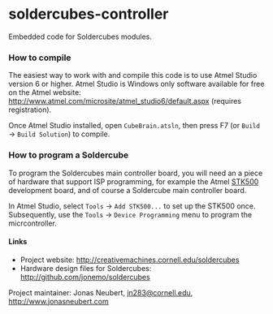 soldercubes-controller
======================

Embedded code for Soldercubes modules. 

### How to compile

The easiest way to work with and compile this code is to use Atmel Studio version 6 or higher. Atmel Studio is Windows only software available for free on the Atmel website: http://www.atmel.com/microsite/atmel_studio6/default.aspx (requires registration). 

Once Atmel Studio installed, open `CubeBrain.atsln`, then press F7 (or `Build` -> `Build Solution`) to compile. 

### How to program a Soldercube

To program the Soldercubes main controller board, you will need an a piece of hardware that support ISP programming, for example the Atmel [STK500](http://www.atmel.com/tools/STK500.aspx) development board, and of course a Soldercube main controller board. 

In Atmel Studio, select `Tools` -> `Add STK500...` to set up the STK500 once. Subsequently, use the `Tools` -> `Device Programming` menu to program the micrcontroller. 

#### Links

 * Project website: http://creativemachines.cornell.edu/soldercubes
 * Hardware design files for Soldercubes: http://github.com/jonemo/soldercubes

Project maintainer: Jonas Neubert, jn283@cornell.edu, http://www.jonasneubert.com
